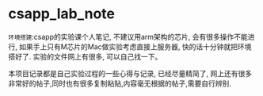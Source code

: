 # csapp_lab_note
`环境搭建`:csapp的实验课个人笔记, 不建议用arm架构的芯片, 会有很多操作不能进行, 如果手上只有M芯片的Mac做实验考虑直接上服务器, 快的话十分钟就把环境搭好了.
实验的文件网上有很多, 可以自己找一下。

本项目记录都是自己实验过程的一些心得与记录, 已经尽量精简了, 网上还有很多非常好的帖子,同时也有很多复制粘贴,内容毫无根据的帖子,需要自行辨别. 
